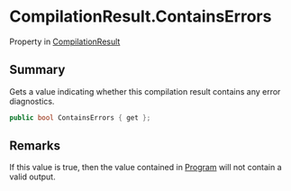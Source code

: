 # CompilationResult.ContainsErrors

Property in [CompilationResult](/docs/api/csharp/yarn.compiler.compilationresult.md)

## Summary


Gets a value indicating whether this compilation result contains any
error diagnostics. 


```csharp
public bool ContainsErrors { get };
```

## Remarks


If this value is true, then the value contained in  <a href="yarn.compiler.compilationresult.program.md">Program</a>  will not contain a valid output.


